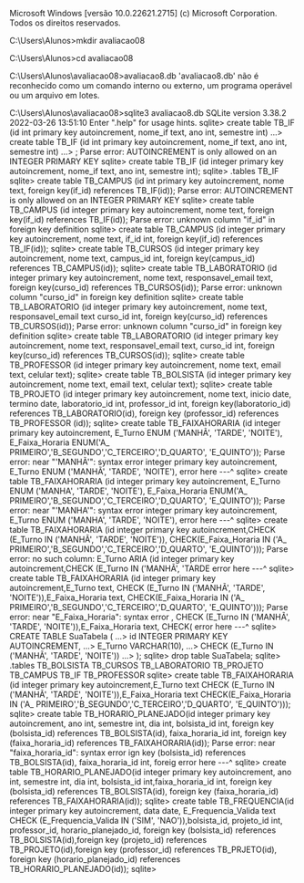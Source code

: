 Microsoft Windows [versão 10.0.22621.2715]
(c) Microsoft Corporation. Todos os direitos reservados.

C:\Users\Alunos>mkdir avaliacao08

C:\Users\Alunos>cd avaliacao08

C:\Users\Alunos\avaliacao08>avaliacao8.db
'avaliacao8.db' não é reconhecido como um comando interno
ou externo, um programa operável ou um arquivo em lotes.

C:\Users\Alunos\avaliacao08>sqlite3 avaliacao8.db
SQLite version 3.38.2 2022-03-26 13:51:10
Enter ".help" for usage hints.
sqlite> create table TB_IF (id int primary key autoincrement, nome_if text, ano int, semestre int)
   ...> create table TB_IF (id int primary key autoincrement, nome_if text, ano int, semestre int)
   ...> ;
Parse error: AUTOINCREMENT is only allowed on an INTEGER PRIMARY KEY
sqlite> create table TB_IF (id integer primary key autoincrement, nome_if text, ano int, semestre int);
sqlite> .tables
TB_IF
sqlite> create table TB_CAMPUS (id int primary key autoincrement, nome text, foreign key(if_id) references TB_IF(id));
Parse error: AUTOINCREMENT is only allowed on an INTEGER PRIMARY KEY
sqlite> create table TB_CAMPUS (id integer primary key autoincrement, nome text, foreign key(if_id) references TB_IF(id));
Parse error: unknown column "if_id" in foreign key definition
sqlite> create table TB_CAMPUS (id integer primary key autoincrement, nome text, if_id int, foreign key(if_id) references TB_IF(id));
sqlite> create table TB_CURSOS (id integer primary key autoincrement, nome text, campus_id int, foreign key(campus_id) references TB_CAMPUS(id));
sqlite> create table TB_LABORATORIO (id integer primary key autoincrement, nome text, responsavel_email text, foreign key(curso_id) references TB_CURSOS(id));
Parse error: unknown column "curso_id" in foreign key definition
sqlite> create table TB_LABORATORIO (id integer primary key autoincrement, nome text, responsavel_email text curso_id int, foreign key(curso_id) references TB_CURSOS(id));
Parse error: unknown column "curso_id" in foreign key definition
sqlite> create table TB_LABORATORIO (id integer primary key autoincrement, nome text, responsavel_email text, curso_id int, foreign key(curso_id) references TB_CURSOS(id));
sqlite> create table TB_PROFESSOR (id integer primary key autoincrement, nome text, email text, celular text);
sqlite> create table TB_BOLSISTA (id integer primary key autoincrement, nome text, email text, celular text);
sqlite> create table TB_PROJETO (id integer primary key autoincrement, nome text, inicio date, termino date, laboratorio_id int, professor_id int, foreign key(laboratorio_id) references TB_LABORATORIO(id), foreign key (professor_id) references TB_PROFESSOR (id));
sqlite> create table TB_FAIXAHORARIA (id integer primary key autoincrement, E_Turno ENUM ('MANHÃ', 'TARDE', 'NOITE'), E_Faixa_Horaria ENUM('A_ PRIMEIRO','B_SEGUNDO','C_TERCEIRO','D_QUARTO', 'E_QUINTO'));
Parse error: near "'MANHÃ'": syntax error
   integer primary key autoincrement, E_Turno ENUM ('MANHÃ', 'TARDE', 'NOITE'),
                                      error here ---^
sqlite> create table TB_FAIXAHORARIA (id integer primary key autoincrement, E_Turno ENUM ('MANHA', 'TARDE', 'NOITE'), E_Faixa_Horaria ENUM('A_ PRIMEIRO','B_SEGUNDO','C_TERCEIRO','D_QUARTO', 'E_QUINTO'));
Parse error: near "'MANHA'": syntax error
   integer primary key autoincrement, E_Turno ENUM ('MANHA', 'TARDE', 'NOITE'),
                                      error here ---^
sqlite> create table TB_FAIXAHORARIA (id integer primary key autoincrement,CHECK (E_Turno IN ('MANHÃ', 'TARDE', 'NOITE')), CHECK(E_Faixa_Horaria IN ('A_ PRIMEIRO','B_SEGUNDO','C_TERCEIRO','D_QUARTO', 'E_QUINTO')));
Parse error: no such column: E_Turno
  ARIA (id integer primary key autoincrement,CHECK (E_Turno IN ('MANHÃ', 'TARDE
                                      error here ---^
sqlite> create table TB_FAIXAHORARIA (id integer primary key autoincrement,E_Turno text, CHECK (E_Turno IN ('MANHÃ', 'TARDE', 'NOITE')),E_Faixa_Horaria text, CHECK(E_Faixa_Horaria IN ('A_ PRIMEIRO','B_SEGUNDO','C_TERCEIRO','D_QUARTO', 'E_QUINTO')));
Parse error: near "E_Faixa_Horaria": syntax error
  , CHECK (E_Turno IN ('MANHÃ', 'TARDE', 'NOITE')),E_Faixa_Horaria text, CHECK(
                                      error here ---^
sqlite> CREATE TABLE SuaTabela (
   ...>     id INTEGER PRIMARY KEY AUTOINCREMENT,
   ...>     E_Turno VARCHAR(10),
   ...>     CHECK (E_Turno IN ('MANHÃ', 'TARDE', 'NOITE'))
   ...> );
sqlite> drop table SuaTabela;
sqlite> .tables
TB_BOLSISTA     TB_CURSOS       TB_LABORATORIO  TB_PROJETO
TB_CAMPUS       TB_IF           TB_PROFESSOR
sqlite> create table TB_FAIXAHORARIA (id integer primary key autoincrement,E_Turno text CHECK (E_Turno IN ('MANHÃ', 'TARDE', 'NOITE')),E_Faixa_Horaria text CHECK(E_Faixa_Horaria IN ('A_ PRIMEIRO','B_SEGUNDO','C_TERCEIRO','D_QUARTO', 'E_QUINTO')));
sqlite> create table TB_HORARIO_PLANEJADO(id integer primary key autoincrement, ano int, semestre int, dia int, bolsista_id int, foreign key (bolsista_id) references TB_BOLSISTA(id), faixa_horaria_id int, foreign key (faixa_horaria_id) references TB_FAIXAHORARIA(id));
Parse error: near "faixa_horaria_id": syntax error
  ign key (bolsista_id) references TB_BOLSISTA(id), faixa_horaria_id int, foreig
                                      error here ---^
sqlite> create table TB_HORARIO_PLANEJADO(id integer primary key autoincrement, ano int, semestre int, dia int, bolsista_id int,faixa_horaria_id int, foreign key (bolsista_id) references TB_BOLSISTA(id), foreign key (faixa_horaria_id) references TB_FAIXAHORARIA(id));
sqlite> create table TB_FREQUENCIA(id integer primary key autoincrement, data date, E_Frequencia_Valida text CHECK (E_Frequencia_Valida IN ('SIM', 'NAO')),bolsista_id, projeto_id int, professor_id, horario_planejado_id, foreign key (bolsista_id) references TB_BOLSISTA(id),foreign key (projeto_id) references TB_PROJETO(id),foreign key (professor_id) references TB_PRJETO(id), foreign key (horario_planejado_id) references TB_HORARIO_PLANEJADO(id));
sqlite>
